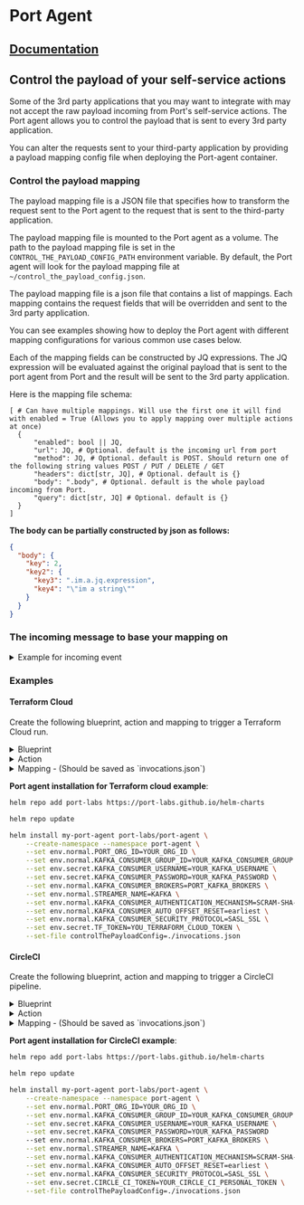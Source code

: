 # Port Agent

## [Documentation](https://docs.getport.io/create-self-service-experiences/setup-backend/port-execution-agent/)

## Control the payload of your self-service actions

Some of the 3rd party applications that you may want to integrate with may not accept the raw payload incoming from Port's
self-service actions. The Port agent allows you to control the payload that is sent to every 3rd party application.

You can alter the requests sent to your third-party application by providing a payload mapping config file when deploying the 
Port-agent container.

### Control the payload mapping

The payload mapping file is a JSON file that specifies how to transform the request sent to the Port agent to the
request that is sent to the third-party application.

The payload mapping file is mounted to the Port agent as a volume. The path to the payload mapping file is set in the
`CONTROL_THE_PAYLOAD_CONFIG_PATH` environment variable. By default, the Port agent will look for the payload mapping
file
at `~/control_the_payload_config.json`.

The payload mapping file is a json file that contains a list of mappings. Each mapping contains the request fields that
will be overridden and sent to the 3rd party application.

You can see examples showing how to deploy the Port agent with different mapping configurations for various common use cases below.

Each of the mapping fields can be constructed by JQ expressions. The JQ expression will be evaluated against the
original payload that is sent to the port agent from Port and the result will be sent to the 3rd party application.

Here is the mapping file schema:

```
[ # Can have multiple mappings. Will use the first one it will find with enabled = True (Allows you to apply mapping over multiple actions at once)
  {
      "enabled": bool || JQ,
      "url": JQ, # Optional. default is the incoming url from port
      "method": JQ, # Optional. default is POST. Should return one of the following string values POST / PUT / DELETE / GET 
      "headers": dict[str, JQ], # Optional. default is {}
      "body": ".body", # Optional. default is the whole payload incoming from Port.
      "query": dict[str, JQ] # Optional. default is {}
  }
]
```

**The body can be partially constructed by json as follows:**

```json
{
  "body": {
    "key": 2,
    "key2": {
      "key3": ".im.a.jq.expression",
      "key4": "\"im a string\""
    }
  }
}
```

### The incoming message to base your mapping on

<details>
<summary>Example for incoming event</summary>

```json
{
  "action": "action_identifier",
  "resourceType": "run",
  "status": "TRIGGERED",
  "trigger": {
    "by": {
      "orgId": "org_XXX",
      "userId": "auth0|XXXXX",
      "user": {
        "email": "executor@mail.com",
        "firstName": "user",
        "lastName": "userLastName",
        "phoneNumber": "0909090909090909",
        "picture": "https://s.gravatar.com/avatar/dd1cf547c8b950ce6966c050234ac997?s=480&r=pg&d=https%3A%2F%2Fcdn.auth0.com%2Favatars%2Fga.png",
        "providers": [
          "port"
        ],
        "status": "ACTIVE",
        "id": "auth0|XXXXX",
        "createdAt": "2022-12-08T16:34:20.735Z",
        "updatedAt": "2023-11-13T15:11:38.243Z"
      }
    },
    "origin": "UI",
    "at": "2023-11-13T15:20:16.641Z"
  },
  "context": {
    "entity": "e_iQfaF14FJln6GVBn",
    "blueprint": "kubecostCloudAllocation",
    "runId": "r_HardNzG6kzc9vWOQ"
  },
  "payload": {
    "entity": {
      "identifier": "e_iQfaF14FJln6GVBn",
      "title": "myEntity",
      "icon": "Port",
      "blueprint": "myBlueprint",
      "team": [],
      "properties": {
      },
      "relations": {},
      "createdAt": "2023-11-13T15:24:46.880Z",
      "createdBy": "auth0|XXXXX",
      "updatedAt": "2023-11-13T15:24:46.880Z",
      "updatedBy": "auth0|XXXXX"
    },
    "action": {
      "invocationMethod": {
        "type": "WEBHOOK",
        "agent": true,
        "synchronized": false,
        "method": "POST",
        "url": "https://myGitlabHost.com"
      },
      "trigger": "DAY-2"
    },
    "properties": {
    },
    "censoredProperties": []
  }
}
```

</details>

### Examples

#### Terraform Cloud

Create the following blueprint, action and mapping to trigger a Terraform Cloud run.

<details>
<summary>Blueprint</summary>

```json
{
  "identifier": "terraform_cloud_workspace",
  "title": "Terraform Cloud Workspace",
  "icon": "Terraform",
  "schema": {
    "properties": {
      "workspace_id": {
        "title": "Workspace Id",
        "type": "string"
      }
    },
    "required": [
      "workspace_id"
    ]
  },
  "mirrorProperties": {},
  "calculationProperties": {},
  "relations": {}
}
```
</details>

<details>
<summary>Action</summary>

```json
[
  {
    "identifier": "trigger_tf_run",
    "title": "Trigger TF Cloud run",
    "icon": "Terraform",
    "userInputs": {
      "properties": {},
      "required": [],
      "order": []
    },
    "invocationMethod": {
      "type": "WEBHOOK",
      "agent": true,
      "synchronized": false,
      "method": "POST",
      "url": "https://app.terraform.io/api/v2/runs/"
    },
    "trigger": "DAY-2",
    "requiredApproval": false
  }
]
```
</details>

<details>
<summary>Mapping - (Should be saved as `invocations.json`)</summary>

```json
[{
    "enabled": ".action == \"trigger_tf_run\"",
    "headers": {
      "Authorization": "\"Bearer \" + env.TF_TOKEN",
      "Content-Type": "\"application/vnd.api+json\""
    },
    "body": {
      "data": {
        "attributes": {
          "is-destroy": false,
          "message": "\"Triggered via Port\"",
          "variables": ".payload.properties | to_entries | map({key: .key, value: .value})"
        },
        "type": "\"runs\"",
        "relationships": {
          "workspace": {
            "data": {
              "type": "\"workspaces\"",
              "id": ".payload.entity.properties.workspace_id"
            }
          }
        }
      }
    }
  }]
```
</details>

**Port agent installation for Terraform cloud example**:

```sh
helm repo add port-labs https://port-labs.github.io/helm-charts

helm repo update

helm install my-port-agent port-labs/port-agent \
    --create-namespace --namespace port-agent \
    --set env.normal.PORT_ORG_ID=YOUR_ORG_ID \
    --set env.normal.KAFKA_CONSUMER_GROUP_ID=YOUR_KAFKA_CONSUMER_GROUP \
    --set env.secret.KAFKA_CONSUMER_USERNAME=YOUR_KAFKA_USERNAME \
    --set env.secret.KAFKA_CONSUMER_PASSWORD=YOUR_KAFKA_PASSWORD \
    --set env.normal.KAFKA_CONSUMER_BROKERS=PORT_KAFKA_BROKERS \
    --set env.normal.STREAMER_NAME=KAFKA \
    --set env.normal.KAFKA_CONSUMER_AUTHENTICATION_MECHANISM=SCRAM-SHA-512 \
    --set env.normal.KAFKA_CONSUMER_AUTO_OFFSET_RESET=earliest \
    --set env.normal.KAFKA_CONSUMER_SECURITY_PROTOCOL=SASL_SSL \
    --set env.secret.TF_TOKEN=YOU_TERRAFORM_CLOUD_TOKEN \
    --set-file controlThePayloadConfig=./invocations.json
```



#### CircleCI

Create the following blueprint, action and mapping to trigger a CircleCI pipeline.

<details>
<summary>Blueprint</summary>

```json
{
  "identifier": "circle_ci_project",
  "title": "CircleCI Project",
  "icon": "CircleCI",
  "schema": {
    "properties": {
      "project_slug": {
        "title": "Slug",
        "type": "string"
      }
    },
    "required": [
      "project_slug"
    ]
  },
  "mirrorProperties": {},
  "calculationProperties": {},
  "relations": {}
}
```
</details>

<details>
<summary>Action</summary>

```json
[
  {
    "identifier": "trigger_circle_ci_pipeline",
    "title": "Trigger CircleCI pipeline",
    "icon": "CircleCI",
    "userInputs": {
      "properties": {},
      "required": [],
      "order": []
    },
    "invocationMethod": {
      "type": "WEBHOOK",
      "agent": true,
      "synchronized": false,
      "method": "POST",
      "url": "https://circleci.com"
    },
    "trigger": "DAY-2",
    "requiredApproval": false
  }
]
```
</details>

<details>
<summary>Mapping - (Should be saved as `invocations.json`)</summary>

```json
[{
    "enabled": ".action == \"trigger_circle_ci_pipeline\"",
    "url": "(env.CIRCLE_CI_URL // \"https://circleci.com\") as $baseUrl | .payload.entity.properties.project_slug | @uri as $path | $baseUrl + \"/api/v2/project/\" + $path + \"/pipeline\"",
    "headers": {
      "Circle-Token": "env.CIRCLE_CI_TOKEN"
    },
    "body": {
      "branch": ".payload.properties.branch // \"main\"",
      "parameters": ".payload.action.invocationMethod as $invocationMethod | .payload.properties | to_entries | map({(.key): (.value | tostring)}) | add | if $invocationMethod.omitUserInputs then {} else . end"
    }
  }]
```
</details>

**Port agent installation for CircleCI example**:

```sh
helm repo add port-labs https://port-labs.github.io/helm-charts

helm repo update

helm install my-port-agent port-labs/port-agent \
    --create-namespace --namespace port-agent \
    --set env.normal.PORT_ORG_ID=YOUR_ORG_ID \
    --set env.normal.KAFKA_CONSUMER_GROUP_ID=YOUR_KAFKA_CONSUMER_GROUP \
    --set env.secret.KAFKA_CONSUMER_USERNAME=YOUR_KAFKA_USERNAME \
    --set env.secret.KAFKA_CONSUMER_PASSWORD=YOUR_KAFKA_PASSWORD
    --set env.normal.KAFKA_CONSUMER_BROKERS=PORT_KAFKA_BROKERS \
    --set env.normal.STREAMER_NAME=KAFKA \
    --set env.normal.KAFKA_CONSUMER_AUTHENTICATION_MECHANISM=SCRAM-SHA-512 \
    --set env.normal.KAFKA_CONSUMER_AUTO_OFFSET_RESET=earliest \
    --set env.normal.KAFKA_CONSUMER_SECURITY_PROTOCOL=SASL_SSL \
    --set env.secret.CIRCLE_CI_TOKEN=YOUR_CIRCLE_CI_PERSONAL_TOKEN \
    --set-file controlThePayloadConfig=./invocations.json
```

